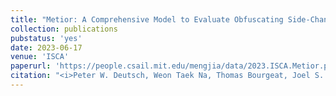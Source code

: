 ```yaml
---
title: "Metior: A Comprehensive Model to Evaluate Obfuscating Side-Channel Defense Schemes"
collection: publications
pubstatus: 'yes'
date: 2023-06-17
venue: 'ISCA'
paperurl: 'https://people.csail.mit.edu/mengjia/data/2023.ISCA.Metior.pdf'
citation: "<i>Peter W. Deutsch, Weon Taek Na, Thomas Bourgeat, Joel S. Emer, and Mengjia Yan. 2023. Metior: A Comprehensive Model to Evaluate Obfuscating Side-Channel Defense Schemes. In the Proceedings of the 50th Annual International Symposium on Computer Architecture (ISCA '23)</i>"
---
```

